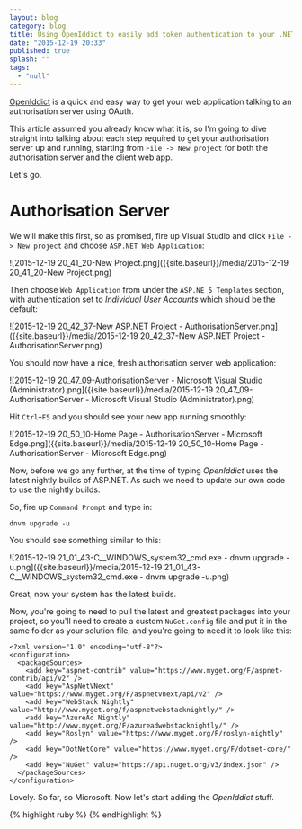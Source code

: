 ```yaml
---
layout: blog
category: blog
title: Using OpenIddict to easily add token authentication to your .NET web apps
date: "2015-12-19 20:33"
published: true
splash: ""
tags: 
  - "null"
---
```



[OpenIddict](https://github.com/openiddict) is a quick and easy way to get your web application talking to an authorisation server using OAuth.

This article assumed you already know what it is, so I'm going to dive straight into talking about each step required to get your authorisation server up and running, starting from `File -> New project` for both the authorisation server and the client web app.

Let's go.

# Authorisation Server

We will make this first, so as promised, fire up Visual Studio and click `File -> New project` and choose `ASP.NET Web Application`:

![2015-12-19 20_41_20-New Project.png]({{site.baseurl}}/media/2015-12-19 20_41_20-New Project.png)

Then choose `Web Application` from under the `ASP.NE 5 Templates` section, with authentication set to *Individual User Accounts* which should be the default:

![2015-12-19 20_42_37-New ASP.NET Project - AuthorisationServer.png]({{site.baseurl}}/media/2015-12-19 20_42_37-New ASP.NET Project - AuthorisationServer.png)

You should now have a nice, fresh authorisation server web application:

![2015-12-19 20_47_09-AuthorisationServer - Microsoft Visual Studio (Administrator).png]({{site.baseurl}}/media/2015-12-19 20_47_09-AuthorisationServer - Microsoft Visual Studio (Administrator).png)

Hit `Ctrl+F5` and you should see your new app running smoothly:

![2015-12-19 20_50_10-Home Page - AuthorisationServer ‎- Microsoft Edge.png]({{site.baseurl}}/media/2015-12-19 20_50_10-Home Page - AuthorisationServer ‎- Microsoft Edge.png)

Now, before we go any further, at the time of typing *OpenIddict* uses the latest nightly builds of ASP.NET. As such we need to update our own code to use the nightly builds.

So, fire up `Command Prompt` and type in:

`dnvm upgrade -u`

You should see something similar to this:

![2015-12-19 21_01_43-C__WINDOWS_system32_cmd.exe - dnvm  upgrade -u.png]({{site.baseurl}}/media/2015-12-19 21_01_43-C__WINDOWS_system32_cmd.exe - dnvm  upgrade -u.png)

Great, now your system has the latest builds.

Now, you're going to need to pull the latest and greatest packages into your project, so you'll need to create a custom `NuGet.config` file and put it in the same folder as your solution file, and you're going to need it to look like this:

	<?xml version="1.0" encoding="utf-8"?>
	<configuration>
	  <packageSources>
		<add key="aspnet-contrib" value="https://www.myget.org/F/aspnet-contrib/api/v2" />
		<add key="AspNetVNext" value="https://www.myget.org/F/aspnetvnext/api/v2" />
		<add key="WebStack Nightly" value="http://www.myget.org/f/aspnetwebstacknightly/" />
		<add key="AzureAd Nightly" value="http://www.myget.org/F/azureadwebstacknightly/" />
		<add key="Roslyn" value="https://www.myget.org/F/roslyn-nightly" />
		<add key="DotNetCore" value="https://www.myget.org/F/dotnet-core/" />
		<add key="NuGet" value="https://api.nuget.org/v3/index.json" />
	  </packageSources>
	</configuration>

Lovely. So far, so Microsoft. Now let's start adding the *OpenIddict* stuff.



{% highlight ruby %}
{% endhighlight %}
